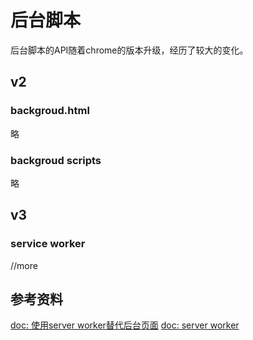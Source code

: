 # 后台脚本

后台脚本的API随着chrome的版本升级，经历了较大的变化。

## v2
### backgroud.html

略
### backgroud scripts

略
## v3

### service worker

//more
## 参考资料

[doc: 使用server worker替代后台页面](https://developer.chrome.com/docs/extensions/migrating/to-service-workers/)
[doc: server worker](https://developer.chrome.com/docs/extensions/mv3/service_workers/)